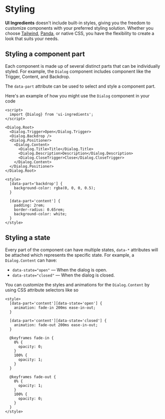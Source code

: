 # Styling

**UI Ingredients** doesn't include built-in styles, giving you the freedom to customize components with your preferred styling solution. Whether you choose [Tailwind](https://tailwindcss.com/), [Panda](https://panda-css.com/), or native CSS, you have the flexibility to create a look that suits your needs.

## Styling a component part

Each component is made up of several distinct parts that can be individually styled. For example, the `Dialog` component includes component like the Trigger, Content, and Backdrop.

The `data-part` attribute can be used to select and style a component part.

Here's an example of how you might use the `Dialog` component in your code

```svelte
<script>
  import {Dialog} from 'ui-ingredients';
</script>

<Dialog.Root>
  <Dialog.Trigger>Open</Dialog.Trigger>
  <Dialog.Backdrop />
  <Dialog.Positioner>
    <Dialog.Content>
      <Dialog.Title>Title</Dialog.Title>
      <Dialog.Description>Description</Dialog.Description>
      <Dialog.CloseTrigger>Close</Dialog.CloseTrigger>
    </Dialog.Content>
  </Dialog.Positioner>
</Dialog.Root>

<style>
  [data-part='backdrop'] {
    background-color: rgba(0, 0, 0, 0.5);
  }

  [data-part='content'] {
    padding: 2rem;
    border-radius: 0.65rem;
    background-color: white;
  }
</style>
```

## Styling a state

Every part of the component can have multiple states, `data-*` attributes will be attached which represents the specific state. For example, a `Dialog.Content` can have:

- `data-state="open"` — When the dialog is open.
- `data-state="closed"` — When the dialog is closed.

You can customize the styles and animations for the `Dialog.Content` by using CSS attribute selectors like so

```svelte
<style>
  [data-part='content'][data-state='open'] {
    animation: fade-in 200ms ease-in-out;
  }

  [data-part='content'][data-state='closed'] {
    animation: fade-out 200ms ease-in-out;
  }

  @keyframes fade-in {
    0% {
      opacity: 0;
    }
    100% {
      opacity: 1;
    }
  }

  @keyframes fade-out {
    0% {
      opacity: 1;
    }
    100% {
      opacity: 0;
    }
  }
</style>
```

